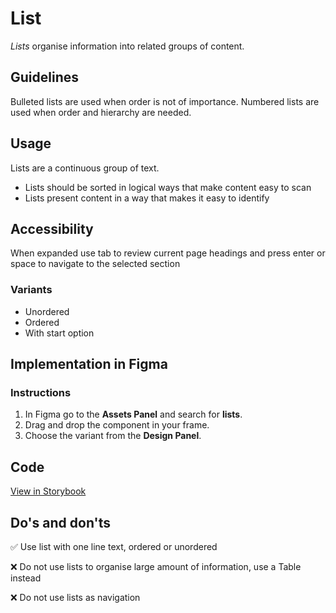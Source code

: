 # List

_Lists_ organise information into related groups of content.


## Guidelines

Bulleted lists are used when order is not of importance. Numbered lists are used when order and hierarchy are needed.

## Usage
Lists are a continuous group of text.

- Lists should be sorted in logical ways that make content easy to scan
- Lists present content in a way that makes it easy to identify

## Accessibility

When expanded use tab to review current page headings and press enter or space to navigate to the selected section

### Variants

- Unordered
- Ordered
- With start option


## Implementation in Figma

### Instructions

1. In Figma go to the **Assets Panel** and search for **lists**.
2. Drag and drop the component in your frame.
3. Choose the variant from the **Design Panel**.


## Code

[View in Storybook](https://storybook.eds.equinor.com/index.html?path=/docs/data-display-lists--docs)

## Do's and don'ts

✅  Use list with one line text, ordered or unordered

❌  Do not use lists to organise large amount of information, use a Table instead

❌  Do not use lists as navigation